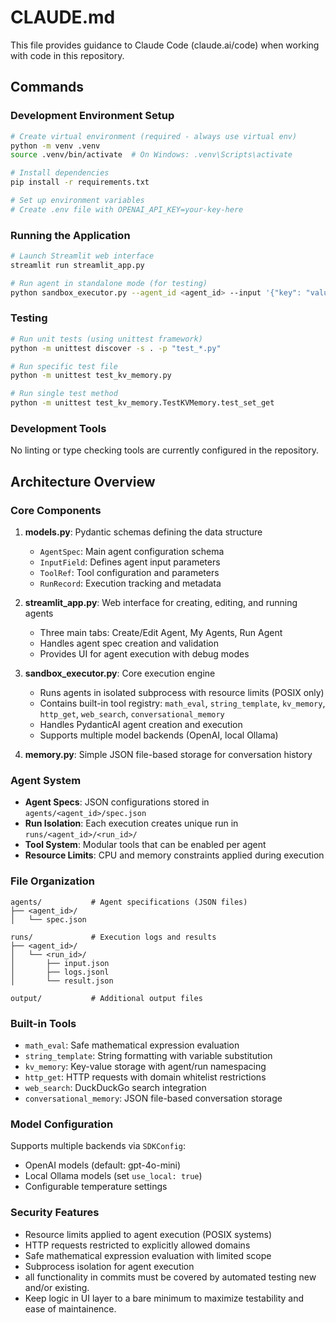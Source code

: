 # CLAUDE.md

This file provides guidance to Claude Code (claude.ai/code) when working with code in this repository.

## Commands

### Development Environment Setup
```bash
# Create virtual environment (required - always use virtual env)
python -m venv .venv
source .venv/bin/activate  # On Windows: .venv\Scripts\activate

# Install dependencies
pip install -r requirements.txt

# Set up environment variables
# Create .env file with OPENAI_API_KEY=your-key-here
```

### Running the Application
```bash
# Launch Streamlit web interface
streamlit run streamlit_app.py

# Run agent in standalone mode (for testing)
python sandbox_executor.py --agent_id <agent_id> --input '{"key": "value"}'
```

### Testing
```bash
# Run unit tests (using unittest framework)
python -m unittest discover -s . -p "test_*.py"

# Run specific test file
python -m unittest test_kv_memory.py

# Run single test method
python -m unittest test_kv_memory.TestKVMemory.test_set_get
```

### Development Tools
No linting or type checking tools are currently configured in the repository.

## Architecture Overview

### Core Components

1. **models.py**: Pydantic schemas defining the data structure
   - `AgentSpec`: Main agent configuration schema
   - `InputField`: Defines agent input parameters
   - `ToolRef`: Tool configuration and parameters
   - `RunRecord`: Execution tracking and metadata

2. **streamlit_app.py**: Web interface for creating, editing, and running agents
   - Three main tabs: Create/Edit Agent, My Agents, Run Agent
   - Handles agent spec creation and validation
   - Provides UI for agent execution with debug modes

3. **sandbox_executor.py**: Core execution engine
   - Runs agents in isolated subprocess with resource limits (POSIX only)
   - Contains built-in tool registry: `math_eval`, `string_template`, `kv_memory`, `http_get`, `web_search`, `conversational_memory`
   - Handles PydanticAI agent creation and execution
   - Supports multiple model backends (OpenAI, local Ollama)

4. **memory.py**: Simple JSON file-based storage for conversation history

### Agent System

- **Agent Specs**: JSON configurations stored in `agents/<agent_id>/spec.json`
- **Run Isolation**: Each execution creates unique run in `runs/<agent_id>/<run_id>/`
- **Tool System**: Modular tools that can be enabled per agent
- **Resource Limits**: CPU and memory constraints applied during execution

### File Organization

```
agents/           # Agent specifications (JSON files)
├── <agent_id>/
│   └── spec.json

runs/             # Execution logs and results  
├── <agent_id>/
│   └── <run_id>/
│       ├── input.json
│       ├── logs.jsonl
│       └── result.json

output/           # Additional output files
```

### Built-in Tools

- `math_eval`: Safe mathematical expression evaluation
- `string_template`: String formatting with variable substitution
- `kv_memory`: Key-value storage with agent/run namespacing
- `http_get`: HTTP requests with domain whitelist restrictions
- `web_search`: DuckDuckGo search integration
- `conversational_memory`: JSON file-based conversation storage

### Model Configuration

Supports multiple backends via `SDKConfig`:
- OpenAI models (default: gpt-4o-mini)
- Local Ollama models (set `use_local: true`)
- Configurable temperature settings

### Security Features

- Resource limits applied to agent execution (POSIX systems)
- HTTP requests restricted to explicitly allowed domains
- Safe mathematical expression evaluation with limited scope
- Subprocess isolation for agent execution
- all functionality in commits must be covered by automated testing new and/or existing.
- Keep logic in UI layer to a bare minimum to maximize testability and ease of maintainence.